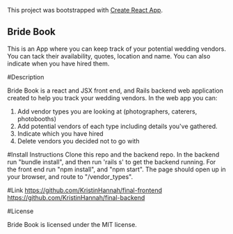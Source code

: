This project was bootstrapped with [Create React App](https://github.com/facebook/create-react-app).

## Bride Book

This is an App where you can keep track of your potential wedding vendors. You can tack their availability, quotes, location and name. You can also indicate when you have hired them. 

#Description

Bride Book is a react and JSX front end, and Rails backend web application created to help you track your wedding vendors. 
In the web app you can:

1. Add vendor types you are looking at (photographers, caterers, photobooths)
2. Add potential vendors of each type including details you've gathered.   
2. Indicate which you have hired
3. Delete vendors you decided not to go with 

#Install Instructions
Clone this repo and the backend repo. In the backend run "bundle install", and then run 'rails s' to get the backend running. For the front end run "npm install", and "npm start". The page should open up in your browser, and route to "/vendor_types". 

#Link
https://github.com/KristinHannah/final-frontend
https://github.com/KristinHannah/final-backend

#License

Bride Book is licensed under the MIT license. 